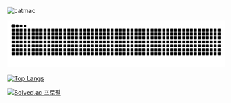 <!-- ![header](https://capsule-render.vercel.app/api?type=Waving&color=auto&height=300&section=header&text=⎝⎛•‿•⎞⎠&fontSize=90&&animation=blinking) -->

<!-- ![image](https://github.com/shsewonitw/shsewonitw/assets/50475160/132d514d-b077-4f69-965b-c2a781ae6552) -->
<!-- ![스누피1](https://github.com/shsewonitw/shsewonitw/assets/50475160/e567a517-3a80-420e-bddd-340194f6c9b9) -->
![catmac](https://github.com/user-attachments/assets/a36b8637-a0f7-4ef6-aaa6-928301284fdc)

![snake gif](https://github.com/shsewonitw/shsewonitw/blob/output/github-contribution-grid-snake-dark.svg)

[![Top Langs](https://github-readme-stats.vercel.app/api/top-langs/?username=shsewonitw&layout=donut-vertical&theme=dark)](https://github.com/shsewonitw/shsewonitw)

[![Solved.ac
프로필](http://mazassumnida.wtf/api/v2/generate_badge?boj=shsewonitw)](https://solved.ac/shsewonitw)
